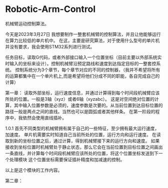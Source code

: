 # Robotic-Arm-Control
机械臂运动控制算法。

今天是2023年3月27日
我想要制作一整套机械臂的控制算法，并且让他能够运行在算力比较低的单片机中。
在这，主要是研究算法，对于使用什么型号的单片机并没有要求，我会使用STM32系列进行测试。

任务目标，读取G代码，或者外部接口输入一个位置坐标（目前主要以外部系统实时输入的坐标来设计）。控制机械臂沿预定路线和速度到达指定目标的一整套控系统。
控制系统分为3个章节，每个章节对应的不同的控制器，（我并不希望将所有的运算都集中在一个单片机上,而是希望将他们分成不同的职能，各自完成自己的计算）


第一章：
读取外部坐标，运行速度信息，并通过计算得到每个时间段机械臂应该所处的位置。一般是3轴（xyz）或者6轴（xyzabc）。
这是对空间绝对位置的计算，其中输入位置参数是必须的，速度参数是次要的。从当前位置到达目标位置的路径一般是两点之间的直线。当然也可以是圆弧或者其他样条。
在第一阶段的程序中，我依然会使用直线插补。

1.0.1
首先不同类型的机械臂拥有属于自己的一些特征，至少拥有最大运行速度，加速度。
单片机需要实时知道自己当前所处的位置，运行方向和运行速度。
在读取到新的坐标位置之后，通过计算，得到机械臂接下来的运行方向和速度。
如果接收到坐标位置时机械臂处于静止状态，那么它会在当前位置到目标位置之间画出一条直线，并计算每个时间段机械臂应该所处的位置，将这个位置坐标发送到下一个处理模块
这个位置坐标需要保证插补精度和加减速的控制。

以上是这个模块的工作内容。

第二章：

